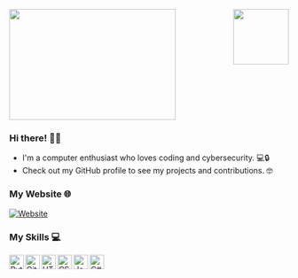<img align="right" src="https://upload.wikimedia.org/wikipedia/commons/c/c3/Flag_of_France.svg" width="100" height="100">


<img align="center" src="https://i.pinimg.com/originals/5e/4c/65/5e4c655b9353e0be289273b3e7c4b227.jpg" width="300" height="200">

### Hi there! 🙋‍♂️ 
- I'm a computer enthusiast who loves coding and cybersecurity. 💻🔒 
- Check out my GitHub profile to see my projects and contributions. 🤓

### My Website 🌐
[![Website](https://img.shields.io/website?label=monsieur-boiboi.github.io&style=for-the-badge&url=https%3A%2F%2Fmonsieur-boiboi.github.io)](https://monsieur-boiboi.github.io/)
### My Skills 💻
<img align="left" alt="Python" width="26px" src="https://upload.wikimedia.org/wikipedia/commons/c/c3/Python-logo-notext.svg" />
<img align="left" alt="GitHub" width="26px" src="https://upload.wikimedia.org/wikipedia/commons/9/91/Octicons-mark-github.svg" />
<img align="left" alt="HTML5" width="26px" src="https://upload.wikimedia.org/wikipedia/commons/6/61/HTML5_logo_and_wordmark.svg" />
<img align="left" alt="CSS3" width="26px" src="https://upload.wikimedia.org/wikipedia/commons/d/d5/CSS3_logo_and_wordmark.svg" />
<img align="left" alt="JavaScript" width="26px" src="https://upload.wikimedia.org/wikipedia/commons/9/99/Unofficial_JavaScript_logo_2.svg" />
<img align="left" alt="C#" width="26px" src="https://upload.wikimedia.org/wikipedia/commons/0/0d/C_Sharp_wordmark.svg" />


